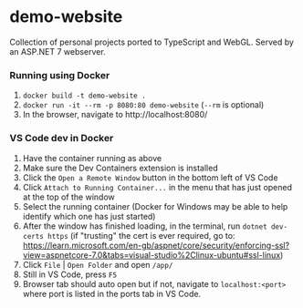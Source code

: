 # demo-website
Collection of personal projects ported to TypeScript and WebGL. Served by an ASP.NET 7 webserver.

### Running using Docker
1. `docker build -t demo-website .`
2. `docker run -it --rm -p 8080:80 demo-website` (`--rm` is optional)
3. In the browser, navigate to http://localhost:8080/

### VS Code dev in Docker
1. Have the container running as above
2. Make sure the Dev Containers extension is installed
3. Click the `Open a Remote Window` button in the bottom left of VS Code
4. Click `Attach to Running Container...` in the menu that has just opened at the top of the window
5. Select the running container (Docker for Windows may be able to help identify which one has just started)
6. After the window has finished loading, in the terminal, run `dotnet dev-certs https` (if "trusting" the cert is ever required, go to: 
https://learn.microsoft.com/en-gb/aspnet/core/security/enforcing-ssl?view=aspnetcore-7.0&tabs=visual-studio%2Clinux-ubuntu#ssl-linux)
7. Click `File` | `Open Folder` and open `/app/`
8. Still in VS Code, press `F5`
9. Browser tab should auto open but if not, navigate to `localhost:<port>` where port is listed in the ports tab in VS Code.
